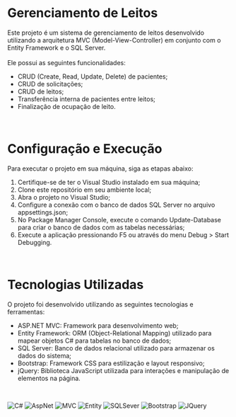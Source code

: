# Gerenciamento de Leitos

<p>
  Este projeto é um sistema de gerenciamento de leitos desenvolvido utilizando  a arquitetura MVC (Model-View-Controller) 
  em conjunto com o Entity Framework e o SQL Server. <br><br> Ele possui as seguintes funcionalidades:
</p>

<ul>
  <li>CRUD (Create, Read, Update, Delete) de pacientes;</li>
  <li>CRUD de solicitações;</li>
  <li>CRUD de leitos;</li>
  <li>Transferência interna de pacientes entre leitos;</li>
  <li>Finalização de ocupação de leito.</li>
</ul>

<br>

# Configuração e Execução

Para executar o projeto em sua máquina, siga as etapas abaixo:

<ol>
  <li>Certifique-se de ter o Visual Studio instalado em sua máquina;</li>
  <li>Clone este repositório em seu ambiente local;</li>
  <li>Abra o projeto no Visual Studio;</li>
  <li>Configure a conexão com o banco de dados SQL Server no arquivo appsettings.json;</li>
  <li>No Package Manager Console, execute o comando Update-Database para criar o banco de dados com as tabelas necessárias;</li>
  <li>Execute a aplicação pressionando F5 ou através do menu Debug > Start Debugging.</li>
</ol>

<br>

# Tecnologias Utilizadas

O projeto foi desenvolvido utilizando as seguintes tecnologias e ferramentas:

<ul>
  <li>ASP.NET MVC: Framework para desenvolvimento web;</li>
  <li>Entity Framework: ORM (Object-Relational Mapping) utilizado para mapear objetos C# para tabelas no banco de dados;</li>
  <li>SQL Server: Banco de dados relacional utilizado para armazenar os dados do sistema;</li>
  <li>Bootstrap: Framework CSS para estilização e layout responsivo;</li>
  <li>jQuery: Biblioteca JavaScript utilizada para interações e manipulação de elementos na página.</li>
</ul>

<br>

![C#](https://img.shields.io/badge/C%23-239120?style=for-the-badge&logo=c-sharp&logoColor=white)
![AspNet](https://img.shields.io/badge/ASP.NET-512BD4?style=for-the-badge&logo=.net&logoColor=white)
![MVC](https://img.shields.io/badge/MVC-5C2D91?style=for-the-badge&logo=aspdotnet-mvc&logoColor=white)
![Entity](https://img.shields.io/badge/Entity%20Framework-512BD4?style=for-the-badge&logo=.net&logoColor=white)
![SQLSever](https://img.shields.io/badge/SQL%20Server-CC2927?style=for-the-badge&logo=microsoft-sql-server&logoColor=white)
![Bootstrap](https://img.shields.io/badge/Bootstrap-7952B3?style=for-the-badge&logo=bootstrap&logoColor=white)
![JQuery](https://img.shields.io/badge/jQuery-0769AD?style=for-the-badge&logo=jquery&logoColor=white)
